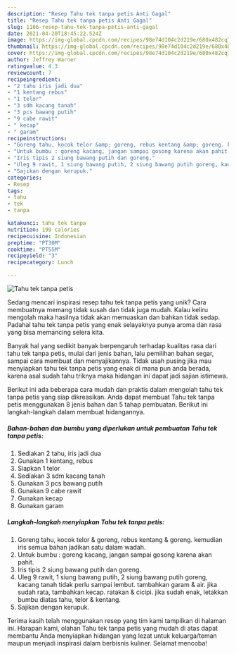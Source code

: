```yaml
---
description: "Resep Tahu tek tanpa petis Anti Gagal"
title: "Resep Tahu tek tanpa petis Anti Gagal"
slug: 1106-resep-tahu-tek-tanpa-petis-anti-gagal
date: 2021-04-20T18:45:22.524Z
image: https://img-global.cpcdn.com/recipes/98e74d104c2d219e/680x482cq70/tahu-tek-tanpa-petis-foto-resep-utama.jpg
thumbnail: https://img-global.cpcdn.com/recipes/98e74d104c2d219e/680x482cq70/tahu-tek-tanpa-petis-foto-resep-utama.jpg
cover: https://img-global.cpcdn.com/recipes/98e74d104c2d219e/680x482cq70/tahu-tek-tanpa-petis-foto-resep-utama.jpg
author: Jeffrey Warner
ratingvalue: 4.3
reviewcount: 7
recipeingredient:
- "2 tahu iris jadi dua"
- "1 kentang rebus"
- "1 telor"
- "3 sdm kacang tanah"
- "3 pcs bawang putih"
- "9 cabe rawit"
- " kecap"
- " garam"
recipeinstructions:
- "Goreng tahu, kocok telor &amp; goreng, rebus kentang &amp; goreng. kemudian iris semua bahan jadikan satu dalam wadah."
- "Untuk bumbu : goreng kacang, jangan sampai gosong karena akan pahit."
- "Iris tipis 2 siung bawang putih dan goreng."
- "Uleg 9 rawit, 1 siung bawang putih, 2 siung bawang putih goreng, kacang tanah tidak perlu sampai lembut. tambahkan garam &amp; air. jika sudah rata, tambahkan kecap. ratakan &amp; cicipi. jika sudah enak, letakkan bumbu diatas tahu, telor &amp; kentang."
- "Sajikan dengan kerupuk."
categories:
- Resep
tags:
- tahu
- tek
- tanpa

katakunci: tahu tek tanpa 
nutrition: 199 calories
recipecuisine: Indonesian
preptime: "PT30M"
cooktime: "PT55M"
recipeyield: "3"
recipecategory: Lunch

---
```



![Tahu tek tanpa petis](https://img-global.cpcdn.com/recipes/98e74d104c2d219e/680x482cq70/tahu-tek-tanpa-petis-foto-resep-utama.jpg)

Sedang mencari inspirasi resep tahu tek tanpa petis yang unik? Cara membuatnya memang tidak susah dan tidak juga mudah. Kalau keliru mengolah maka hasilnya tidak akan memuaskan dan bahkan tidak sedap. Padahal tahu tek tanpa petis yang enak selayaknya punya aroma dan rasa yang bisa memancing selera kita.

Banyak hal yang sedikit banyak berpengaruh terhadap kualitas rasa dari tahu tek tanpa petis, mulai dari jenis bahan, lalu pemilihan bahan segar, sampai cara membuat dan menyajikannya. Tidak usah pusing jika mau menyiapkan tahu tek tanpa petis yang enak di mana pun anda berada, karena asal sudah tahu triknya maka hidangan ini dapat jadi sajian istimewa.




Berikut ini ada beberapa cara mudah dan praktis dalam mengolah tahu tek tanpa petis yang siap dikreasikan. Anda dapat membuat Tahu tek tanpa petis menggunakan 8 jenis bahan dan 5 tahap pembuatan. Berikut ini langkah-langkah dalam membuat hidangannya.

<!--inarticleads1-->

##### Bahan-bahan dan bumbu yang diperlukan untuk pembuatan Tahu tek tanpa petis:

1. Sediakan 2 tahu, iris jadi dua
1. Gunakan 1 kentang, rebus
1. Siapkan 1 telor
1. Sediakan 3 sdm kacang tanah
1. Gunakan 3 pcs bawang putih
1. Gunakan 9 cabe rawit
1. Gunakan  kecap
1. Gunakan  garam




<!--inarticleads2-->

##### Langkah-langkah menyiapkan Tahu tek tanpa petis:

1. Goreng tahu, kocok telor &amp; goreng, rebus kentang &amp; goreng. kemudian iris semua bahan jadikan satu dalam wadah.
1. Untuk bumbu : goreng kacang, jangan sampai gosong karena akan pahit.
1. Iris tipis 2 siung bawang putih dan goreng.
1. Uleg 9 rawit, 1 siung bawang putih, 2 siung bawang putih goreng, kacang tanah tidak perlu sampai lembut. tambahkan garam &amp; air. jika sudah rata, tambahkan kecap. ratakan &amp; cicipi. jika sudah enak, letakkan bumbu diatas tahu, telor &amp; kentang.
1. Sajikan dengan kerupuk.




Terima kasih telah menggunakan resep yang tim kami tampilkan di halaman ini. Harapan kami, olahan Tahu tek tanpa petis yang mudah di atas dapat membantu Anda menyiapkan hidangan yang lezat untuk keluarga/teman maupun menjadi inspirasi dalam berbisnis kuliner. Selamat mencoba!
